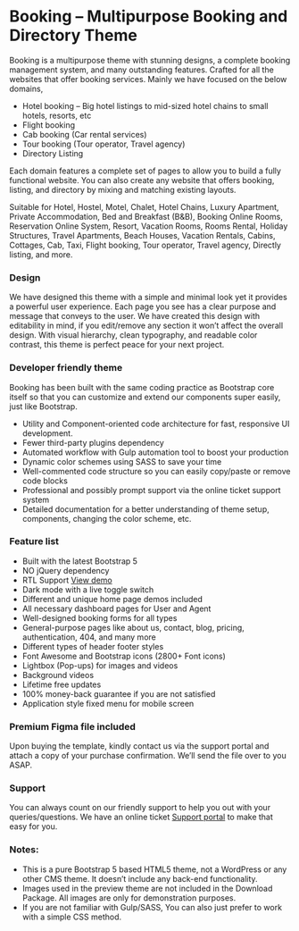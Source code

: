 # Booking – Multipurpose Booking and Directory Theme

Booking is a multipurpose theme with stunning designs, a complete booking management system, and many outstanding features. Crafted for all the websites that offer booking services. Mainly we have focused on the below domains,

- Hotel booking – Big hotel listings to mid-sized hotel chains to small hotels, resorts, etc
- Flight booking
- Cab booking (Car rental services)
- Tour booking (Tour operator, Travel agency)
- Directory Listing

Each domain features a complete set of pages to allow you to build a fully functional website. You can also create any website that offers booking, listing, and directory by mixing and matching existing layouts.

Suitable for Hotel, Hostel, Motel, Chalet, Hotel Chains, Luxury Apartment, Private Accommodation, Bed and Breakfast (B&B), Booking Online Rooms, Reservation Online System, Resort, Vacation Rooms, Rooms Rental, Holiday Structures, Travel Apartments, Beach Houses, Vacation Rentals, Cabins, Cottages, Cab, Taxi, Flight booking, Tour operator, Travel agency, Directly listing, and more.

### Design

We have designed this theme with a simple and minimal look yet it provides a powerful user experience. Each page you see has a clear purpose and message that conveys to the user. We have created this design with editability in mind, if you edit/remove any section it won’t affect the overall design. With visual hierarchy, clean typography, and readable color contrast, this theme is perfect peace for your next project.

### Developer friendly theme

Booking has been built with the same coding practice as Bootstrap core itself so that you can customize and extend our components super easily, just like Bootstrap.

- Utility and Component-oriented code architecture for fast, responsive UI development.
- Fewer third-party plugins dependency
- Automated workflow with Gulp automation tool to boost your production
- Dynamic color schemes using SASS to save your time
- Well-commented code structure so you can easily copy/paste or remove code blocks
- Professional and possibly prompt support via the online ticket support system
- Detailed documentation for a better understanding of theme setup, components, changing the color scheme, etc.

### Feature list

- Built with the latest Bootstrap 5
- NO jQuery dependency
- RTL Support [View demo](https://booking.webestica.com/rtl/)
- Dark mode with a live toggle switch
- Different and unique home page demos included
- All necessary dashboard pages for User and Agent
- Well-designed booking forms for all types
- General-purpose pages like about us, contact, blog, pricing, authentication, 404, and many more
- Different types of header footer styles
- Font Awesome and Bootstrap icons (2800+ Font icons)
- Lightbox (Pop-ups) for images and videos
- Background videos
- Lifetime free updates
- 100% money-back guarantee if you are not satisfied
- Application style fixed menu for mobile screen

### Premium Figma file included

Upon buying the template, kindly contact us via the support portal and attach a copy of your purchase confirmation. We’ll send the file over to you ASAP.

### Support

You can always count on our friendly support to help you out with your queries/questions. We have an online ticket [Support portal](https://support.webestica.com/) to make that easy for you.

### Notes:

- This is a pure Bootstrap 5 based HTML5 theme, not a WordPress or any other CMS theme. It doesn’t include any back-end functionality.
- Images used in the preview theme are not included in the Download Package. All images are only for demonstration purposes.
- If you are not familiar with Gulp/SASS, You can also just prefer to work with a simple CSS method.
